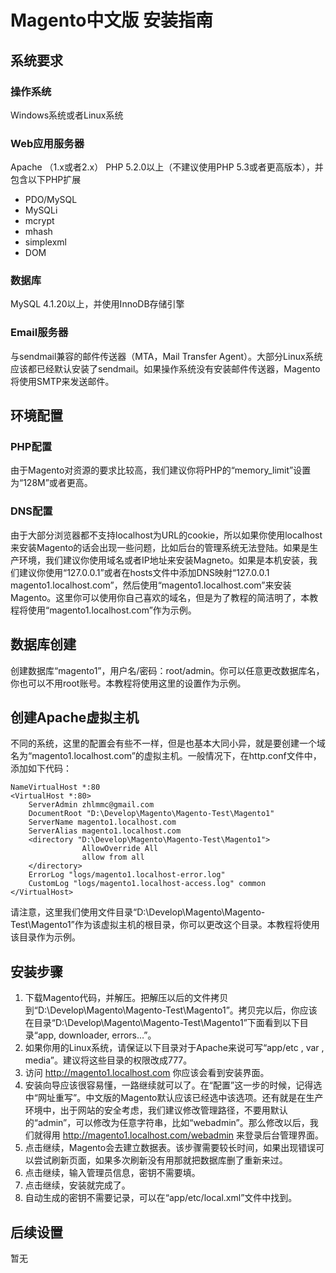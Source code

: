 # Magento中文版 安装指南 #


## 系统要求 ##
### 操作系统 ###
Windows系统或者Linux系统

### Web应用服务器 ###
Apache （1.x或者2.x）
PHP 5.2.0以上（不建议使用PHP 5.3或者更高版本），并包含以下PHP扩展
  * PDO/MySQL
  * MySQLi
  * mcrypt
  * mhash
  * simplexml
  * DOM

### 数据库 ###
MySQL 4.1.20以上，并使用InnoDB存储引擎

### Email服务器 ###
与sendmail兼容的邮件传送器（MTA，Mail Transfer Agent）。大部分Linux系统应该都已经默认安装了sendmail。如果操作系统没有安装邮件传送器，Magento将使用SMTP来发送邮件。

## 环境配置 ##
### PHP配置 ###
由于Magento对资源的要求比较高，我们建议你将PHP的“memory\_limit”设置为“128M”或者更高。

### DNS配置 ###
由于大部分浏览器都不支持localhost为URL的cookie，所以如果你使用localhost来安装Magento的话会出现一些问题，比如后台的管理系统无法登陆。如果是生产环境，我们建议你使用域名或者IP地址来安装Magneto。如果是本机安装，我们建议你使用“127.0.0.1”或者在hosts文件中添加DNS映射“127.0.0.1 magento1.localhost.com”，然后使用“magento1.localhost.com”来安装Magento。这里你可以使用你自己喜欢的域名，但是为了教程的简洁明了，本教程将使用“magento1.localhost.com”作为示例。

## 数据库创建 ##
创建数据库“magento1”，用户名/密码：root/admin。你可以任意更改数据库名，你也可以不用root账号。本教程将使用这里的设置作为示例。

## 创建Apache虚拟主机 ##
不同的系统，这里的配置会有些不一样，但是也基本大同小异，就是要创建一个域名为“magento1.localhost.com”的虚拟主机。一般情况下，在http.conf文件中，添加如下代码：
```
NameVirtualHost *:80
<VirtualHost *:80>
    ServerAdmin zhlmmc@gmail.com
    DocumentRoot "D:\Develop\Magento\Magento-Test\Magento1"
    ServerName magento1.localhost.com
    ServerAlias magento1.localhost.com
    <directory "D:\Develop\Magento\Magento-Test\Magento1">
                AllowOverride All
                allow from all
    </directory>
    ErrorLog "logs/magento1.localhost-error.log"
    CustomLog "logs/magento1.localhost-access.log" common
</VirtualHost>
```
请注意，这里我们使用文件目录“D:\Develop\Magento\Magento-Test\Magento1”作为该虚拟主机的根目录，你可以更改这个目录。本教程将使用该目录作为示例。

## 安装步骤 ##
  1. 下载Magento代码，并解压。把解压以后的文件拷贝到“D:\Develop\Magento\Magento-Test\Magento1”。拷贝完以后，你应该在目录“D:\Develop\Magento\Magento-Test\Magento1”下面看到以下目录“app, downloader, errors…”。
  1. 如果你用的Linux系统，请保证以下目录对于Apache来说可写“app/etc , var , media”。建议将这些目录的权限改成777。
  1. 访问 http://magento1.localhost.com 你应该会看到安装界面。
  1. 安装向导应该很容易懂，一路继续就可以了。在“配置”这一步的时候，记得选中“网址重写”。中文版的Magento默认应该已经选中该选项。还有就是在生产环境中，出于网站的安全考虑，我们建议修改管理路径，不要用默认的“admin”，可以修改为任意字符串，比如“webadmin”。那么修改以后，我们就得用 http://magento1.localhost.com/webadmin 来登录后台管理界面。
  1. 点击继续，Magento会去建立数据表。该步骤需要较长时间，如果出现错误可以尝试刷新页面，如果多次刷新没有用那就把数据库删了重新来过。
  1. 点击继续，输入管理员信息，密钥不需要填。
  1. 点击继续，安装就完成了。
  1. 自动生成的密钥不需要记录，可以在“app/etc/local.xml”文件中找到。

## 后续设置 ##
暂无